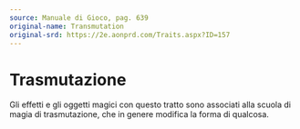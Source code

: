 ```yaml
---
source: Manuale di Gioco, pag. 639
original-name: Transmutation
original-srd: https://2e.aonprd.com/Traits.aspx?ID=157
---
```


# Trasmutazione

Gli effetti e gli oggetti magici con questo tratto sono associati alla scuola di
magia di trasmutazione, che in genere modifica la forma di qualcosa.
